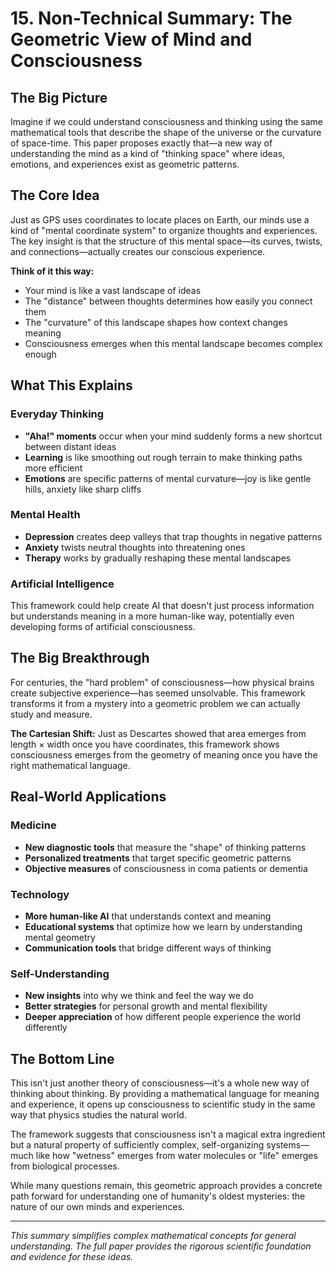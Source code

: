 # 15. Non-Technical Summary: The Geometric View of Mind and Consciousness

## The Big Picture

Imagine if we could understand consciousness and thinking using the same mathematical tools that describe the shape of the universe or the curvature of space-time. This paper proposes exactly that—a new way of understanding the mind as a kind of "thinking space" where ideas, emotions, and experiences exist as geometric patterns.

## The Core Idea

Just as GPS uses coordinates to locate places on Earth, our minds use a kind of "mental coordinate system" to organize thoughts and experiences. The key insight is that the structure of this mental space—its curves, twists, and connections—actually creates our conscious experience.

**Think of it this way:**
- Your mind is like a vast landscape of ideas
- The "distance" between thoughts determines how easily you connect them
- The "curvature" of this landscape shapes how context changes meaning
- Consciousness emerges when this mental landscape becomes complex enough

## What This Explains

### Everyday Thinking
- **"Aha!" moments** occur when your mind suddenly forms a new shortcut between distant ideas
- **Learning** is like smoothing out rough terrain to make thinking paths more efficient
- **Emotions** are specific patterns of mental curvature—joy is like gentle hills, anxiety like sharp cliffs

### Mental Health
- **Depression** creates deep valleys that trap thoughts in negative patterns
- **Anxiety** twists neutral thoughts into threatening ones
- **Therapy** works by gradually reshaping these mental landscapes

### Artificial Intelligence
This framework could help create AI that doesn't just process information but understands meaning in a more human-like way, potentially even developing forms of artificial consciousness.

## The Big Breakthrough

For centuries, the "hard problem" of consciousness—how physical brains create subjective experience—has seemed unsolvable. This framework transforms it from a mystery into a geometric problem we can actually study and measure.

**The Cartesian Shift:**
Just as Descartes showed that area emerges from length × width once you have coordinates, this framework shows consciousness emerges from the geometry of meaning once you have the right mathematical language.

## Real-World Applications

### Medicine
- **New diagnostic tools** that measure the "shape" of thinking patterns
- **Personalized treatments** that target specific geometric patterns
- **Objective measures** of consciousness in coma patients or dementia

### Technology
- **More human-like AI** that understands context and meaning
- **Educational systems** that optimize how we learn by understanding mental geometry
- **Communication tools** that bridge different ways of thinking

### Self-Understanding
- **New insights** into why we think and feel the way we do
- **Better strategies** for personal growth and mental flexibility
- **Deeper appreciation** of how different people experience the world differently

## The Bottom Line

This isn't just another theory of consciousness—it's a whole new way of thinking about thinking. By providing a mathematical language for meaning and experience, it opens up consciousness to scientific study in the same way that physics studies the natural world.

The framework suggests that consciousness isn't a magical extra ingredient but a natural property of sufficiently complex, self-organizing systems—much like how "wetness" emerges from water molecules or "life" emerges from biological processes.

While many questions remain, this geometric approach provides a concrete path forward for understanding one of humanity's oldest mysteries: the nature of our own minds and experiences.

---

*This summary simplifies complex mathematical concepts for general understanding. The full paper provides the rigorous scientific foundation and evidence for these ideas.*
